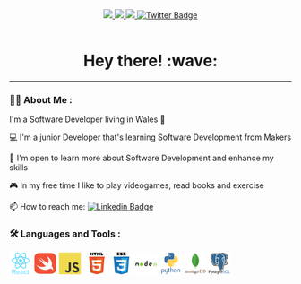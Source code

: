

<div id="badges" align="center">
  <a href="https://www.linkedin.com/in/lily-burton-7a8826a9/">
  <img src="https://img.shields.io/badge/LinkedIn-blue?logo=linkedin&logoColor=white&style=for-the-badge" />
  </a>

   <a href="https://youtube.com/channel/UCKPGOO8O6WW0yn0nWduQ34Q">
    <img src="https://img.shields.io/badge/YouTube-red?style=for-the-badge&logo=youtube&logoColor=white%22%20alt=%22Youtube%20Badge" />
   </a>

   <a href="https://www.twitch.tv/lily_tiger">
     <img src="https://img.shields.io/badge/Twitch-purple?style=for-the-badge&logo=twitch&logoColor=white%22%20alt=%22Twitch%20Badge" />
   </a>

   <a href="https://twitter.com/xxLilPantherxx">
     <img src="https://img.shields.io/badge/Twitter-blue?style=for-the-badge&logo=twitter&logoColor=white" alt="Twitter Badge" />
   </a>  
  </div>

  <div id="ProfileView" align="center">
  <img src="https://komarev.com/ghpvc/?username=LilyBurton&style=flat-square&color=blue" alt=""/>
  </div>

  <h1 align="center">
  Hey there! :wave:
</h1>


---

### :woman_technologist: About Me :

I'm a Software Developer living in Wales󠁧󠁢󠁷󠁬 :wales: 

💻 I'm a junior Developer that's learning Software Development from Makers

🌱 I'm open to learn more about Software Development and enhance my skills

:video_game: In my free time I like to play videogames, read books and exercise

:mailbox: How to reach me: [![Linkedin Badge](https://img.shields.io/badge/-LinkedIn-blue?style=flat&logo=Linkedin&logoColor=white)]("https://www.linkedin.com/in/lily-burton-7a8826a9/")

### :hammer_and_wrench: Languages and Tools :

<div>
  <img src = "https://github.com/devicons/devicon/blob/master/icons/react/react-original-wordmark.svg" width="40" height="40"/>
  <img src = "https://github.com/devicons/devicon/blob/master/icons/swift/swift-original.svg" width="40" height="40"/>
  <img src = "https://github.com/devicons/devicon/blob/master/icons/javascript/javascript-original.svg" title="JavaScript" alt="JavaScript" width="40" height="40"/>&nbsp;
  <img src = "https://github.com/devicons/devicon/blob/master/icons/html5/html5-original-wordmark.svg" width="40" height="40"/>
  <img src = "https://github.com/devicons/devicon/blob/master/icons/css3/css3-original-wordmark.svg" width="40" height="40"/>
  <img src = "https://github.com/devicons/devicon/blob/master/icons/nodejs/nodejs-original-wordmark.svg" width="40" height="40"/>
  <img src = "https://github.com/devicons/devicon/blob/master/icons/python/python-original-wordmark.svg" width="40" height="40"/>
  <img src = "https://github.com/devicons/devicon/blob/master/icons/mongodb/mongodb-original-wordmark.svg" width="40" height="40"/>
  <img src = "https://github.com/devicons/devicon/blob/master/icons/postgresql/postgresql-original-wordmark.svg" width="40" height="40"/>
</div>
<!--
**LilyBurton/LilyBurton** is a ✨ _special_ ✨ repository because its `README.md` (this file) appears on your GitHub profile.

Here are some ideas to get you started:

- 🔭 I’m currently working on ...
- 🌱 I’m currently learning ...
- 👯 I’m looking to collaborate on ...
- 🤔 I’m looking for help with ...
- 💬 Ask me about ...
- 📫 How to reach me: ...
- 😄 Pronouns: ...
- ⚡ Fun fact: ...
-->
